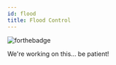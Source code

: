 ```yaml
---
id: flood
title: Flood Control
---
```

![forthebadge](https://forthebadge.com/images/badges/not-a-bug-a-feature.svg)

We're working on this... be patient!